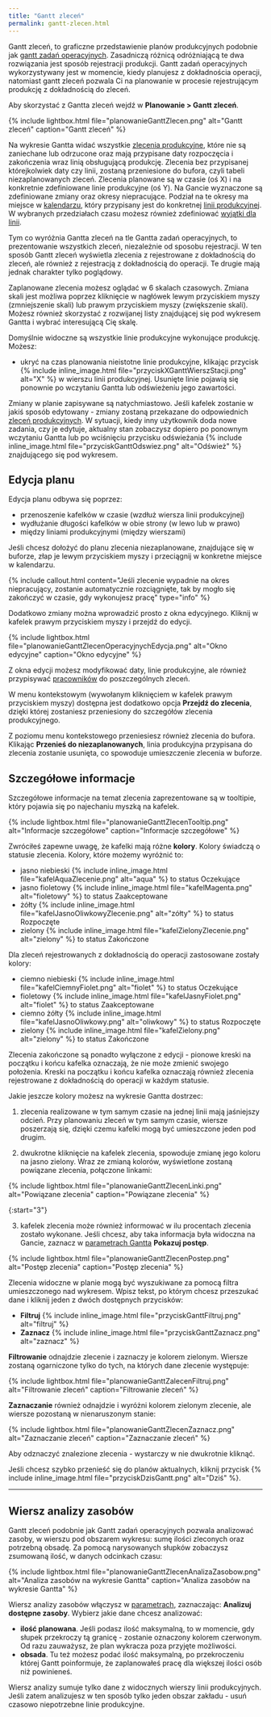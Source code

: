 ```yaml
---
title: "Gantt zleceń"
permalink: gantt-zlecen.html
---
```


Gantt zleceń, to graficzne przedstawienie planów produkcyjnych podobnie jak [gantt zadań operacyjnych](/gantt-zadan-operacyjnych). Zasadniczą różnicą odróżniającą te dwa rozwiązania jest sposób rejestracji produkcji. Gantt zadań operacyjnych wykorzystywany jest w momencie, kiedy planujesz z dokładnościa operacji, natomiast gantt zleceń pozwala Ci na planowanie w procesie rejestrującym produkcję z dokładnością do zleceń. 

Aby skorzystać z Gantta zleceń wejdź w **Planowanie > Gantt zleceń**.

{% include lightbox.html file="planowanieGanttZlecen.png" alt="Gantt zleceń" caption="Gantt zleceń" %}

Na wykresie Gantta widać wszystkie [zlecenia produkcyjne](/zlecenia-produkcyjne), które nie są zaniechane lub odrzucone oraz mają przypisane daty rozpoczęcia i zakończenia wraz linią obsługującą produkcję. Zlecenia bez przypisanej którejkolwiek daty czy linii, zostaną przeniesione do bufora, czyli tabeli niezaplanowanych zleceń. Zlecenia planowane są w czasie (oś X) i na konkretnie zdefiniowane linie produkcyjne (oś Y). Na Gancie wyznaczone są zdefiniowane zmiany oraz okresy niepracujące. Podział na te okresy ma miejsce w [kalendarzu](zmiany), który przypisany jest do konkretnej [linii produkcyjnej](/linie-produkcyjne). W wybranych przedziałach czasu możesz również zdefiniować [wyjątki dla linii](/wyjatki-dla-linii).

Tym co wyróżnia Gantta zleceń na tle Gantta zadań operacyjnych, to prezentowanie wszystkich zleceń, niezależnie od sposobu rejestracji. W ten sposób Gantt zleceń wyświetla zlecenia z rejestrowane z dokładnością do zleceń, ale również z rejestracją z dokładnością do operacji. Te drugie mają jednak charakter tylko poglądowy.

Zaplanowane zlecenia możesz oglądać w 6 skalach czasowych. Zmiana skali jest możliwa poprzez kliknięcie w nagłówek lewym przyciskiem myszy (zmniejszenie skali) lub prawym przyciskiem myszy (zwiększenie skali). Możesz również skorzystać z rozwijanej listy znajdującej się pod wykresem Gantta i wybrać interesującą Cię skalę.

Domyślnie widoczne są wszystkie linie produkcyjne wykonujące produkcję. Możesz:
- ukryć na czas planowania nieistotne linie produkcyjne, klikając przycisk {% include inline_image.html file="przyciskXGanttWierszStacji.png" alt="X" %} w wierszu linii produkcyjnej. Usunięte linie pojawią się ponownie po wczytaniu Gantta lub odświeżeniu jego zawartości.

Zmiany w planie zapisywane są natychmiastowo. Jeśli kafelek zostanie w jakiś sposób edytowany - zmiany zostaną przekazane do odpowiednich [zleceń produkcyjnych](/zlecenia-produkcyjne). W sytuacji, kiedy inny użytkownik doda nowe zadania, czy je edytuje, aktualny stan zobaczysz dopiero po ponownym wczytaniu Gantta lub po wciśnięciu przycisku odświeżania {% include inline_image.html file="przyciskGanttOdswiez.png" alt="Odśwież" %} znajdującego się pod wykresem.

## Edycja planu 

Edycja planu odbywa się poprzez:

- przenoszenie kafelków w czasie (wzdłuż wiersza linii produkcyjnej)
- wydłużanie długości kafelków w obie strony (w lewo lub w prawo)
- między liniami produkcyjnymi (między wierszami)

Jeśli chcesz dołożyć do planu zlecenia niezaplanowane, znajdujące się w buforze, złap je lewym przyciskiem myszy i przeciągnij w konkretne miejsce w kalendarzu.

{% include callout.html content="Jeśli zlecenie wypadnie na okres niepracujący, zostanie automatycznie rozciągnięte, tak by mogło się zakończyć w czasie, gdy wykonujesz pracę" type="info" %}

Dodatkowo zmiany można wprowadzić prosto z okna edycyjnego. Kliknij w kafelek prawym przyciskiem myszy i przejdź do edycji.

{% include lightbox.html file="planowanieGanttZlecenOperacyjnychEdycja.png" alt="Okno edycyjne" caption="Okno edycyjne" %}

Z okna edycji możesz modyfikować daty, linie produkcyjne, ale również przypisywać [pracowników](/pracownicy) do poszczególnych zleceń.

W menu kontekstowym (wywołanym kliknięciem w kafelek prawym przyciskiem myszy) dostępna jest dodatkowo opcja **Przejdź do zlecenia**, dzięki której zostaniesz przeniesiony do szczegółów zlecenia produkcyjnego.

Z poziomu menu kontekstowego przeniesiesz również zlecenia do bufora. Klikając **Przenieś do niezaplanowanych**, linia produkcyjna przypisana do zlecenia zostanie usunięta, co spowoduje umieszczenie zlecenia w buforze.

## Szczegółowe informacje 

Szczegółowe informacje na temat zlecenia zaprezentowane są w tooltipie, który pojawia się po najechaniu myszką na kafelek.

{% include lightbox.html file="planowanieGanttZlecenTooltip.png" alt="Informacje szczegółowe" caption="Informacje szczegółowe" %}

Zwróciłeś zapewne uwagę, że kafelki mają różne **kolory**. Kolory świadczą o statusie zlecenia. Kolory, które możemy wyróżnić to:
- jasno niebieski {% include inline_image.html file="kafelAquaZlecenie.png" alt="aqua" %} to status Oczekujące
- jasno fioletowy {% include inline_image.html file="kafelMagenta.png" alt="fioletowy" %} to status Zaakceptowane
- żółty {% include inline_image.html file="kafelJasnoOliwkowyZlecenie.png" alt="zółty" %} to status Rozpoczęte
- zielony {% include inline_image.html file="kafelZielonyZlecenie.png" alt="zielony" %} to status Zakończone

Dla zleceń rejestrowanych z dokładnością do operacji zastosowane zostały kolory:
- ciemno niebieski {% include inline_image.html file="kafelCiemnyFiolet.png" alt="fiolet" %} to status Oczekujące
- fioletowy {% include inline_image.html file="kafelJasnyFiolet.png" alt="fiolet" %} to status Zaakceptowane
- ciemno żółty {% include inline_image.html file="kafelJasnoOliwkowy.png" alt="oliwkowy" %} to status Rozpoczęte
- zielony {% include inline_image.html file="kafelZielony.png" alt="zielony" %} to status Zakończone

Zlecenia zakończone są ponadto wyłączone z edycji - pionowe kreski na początku i końcu kafelka oznaczają, że nie może zmienić swojego położenia. Kreski na początku i końcu kafelka oznaczają również zlecenia rejestrowane z dokładnością do operacji w każdym statusie.

Jakie jeszcze kolory możesz na wykresie Gantta dostrzec:

1. zlecenia realizowane w tym samym czasie na jednej linii mają jaśniejszy odcień. Przy planowaniu zleceń w tym samym czasie, wiersze poszerzają się, dzięki czemu kafelki mogą być umieszczone jeden pod drugim.

2. dwukrotne kliknięcie na kafelek zlecenia, spowoduje zmianę jego koloru na jasno zielony. Wraz ze zmianą kolorów, wyświetlone zostaną powiązane zlecenia, połączone linkami:

{% include lightbox.html file="planowanieGanttZlecenLinki.png" alt="Powiązane zlecenia" caption="Powiązane zlecenia" %}

{:start="3"}

3. kafelek zlecenia może również informować w ilu procentach zlecenia zostało wykonane. Jeśli chcesz, aby taka informacja była widoczna na Gancie, zaznacz w [parametrach Gantta](/parametry-planowania.html#gantt-zadań-operacyjnych) **Pokazuj postęp**.

{% include lightbox.html file="planowanieGanttZlecenPostep.png" alt="Postęp zlecenia" caption="Postęp zlecenia" %}

Zlecenia widoczne w planie mogą być wyszukiwane za pomocą filtra umieszczonego nad wykresem. Wpisz tekst, po którym chcesz przeszukać dane i kliknij jeden z dwóch dostępnych przycisków:
- **Filtruj** {% include inline_image.html file="przyciskGanttFiltruj.png" alt="filtruj" %}
- **Zaznacz** {% include inline_image.html file="przyciskGanttZaznacz.png" alt="zaznacz" %}

**Filtrowanie** odnajdzie zlecenie i zaznaczy je kolorem zielonym. Wiersze zostaną ogarniczone tylko do tych, na których dane zlecenie występuje:

{% include lightbox.html file="planowanieGanttZalecenFiltruj.png" alt="Filtrowanie zleceń" caption="Filtrowanie zleceń" %}

**Zaznaczanie** również odnajdzie i wyróżni kolorem zielonym zlecenie, ale wiersze pozostaną w nienaruszonym stanie:

{% include lightbox.html file="planowanieGanttZlecenZaznacz.png" alt="Zaznaczanie zleceń" caption="Zaznaczanie zleceń" %}

Aby odznaczyć znalezione zlecenia - wystarczy w nie dwukrotnie kliknąć.

Jeśli chcesz szybko przenieść się do planów aktualnych, kliknij przycisk {% include inline_image.html file="przyciskDzisGantt.png" alt="Dziś" %}.

---

## Wiersz analizy zasobów

Gantt zleceń podobnie jak Gantt zadań operacyjnych pozwala analizować zasoby, w wierszu pod obszarem wykresu: sumę ilości zleconych oraz potrzebną obsadę. Za pomocą narysowanych słupków zobaczysz zsumowaną ilość, w danych odcinkach czasu:

{% include lightbox.html file="planowanieGanttZlecenAnalizaZasobow.png" alt="Analiza zasobów na wykresie Gantta" caption="Analiza zasobów na wykresie Gantta" %}

Wiersz analizy zasobów włączysz w [parametrach](/parametry-planowania.html#gantt-zadań-operacyjnych), zaznaczając: **Analizuj dostępne zasoby**. Wybierz jakie dane chcesz analizować:
- **ilość planowana**. Jeśli podasz ilość maksymalną, to w momencie, gdy słupek przekroczy tą granicę - zostanie oznaczony kolorem czerwonym. Od razu zauważysz, że plan wykracza poza przyjęte możliwości.
- **obsada**. Tu też możesz podać ilość maksymalną, po przekroczeniu której Gantt poinformuje, że zaplanowałeś pracę dla większej ilości osób niż powinieneś.

Wiersz analizy sumuje tylko dane z widocznych wierszy linii produkcyjnych. Jeśli zatem analizujesz w ten sposób tylko jeden obszar zakładu - usuń czasowo niepotrzebne linie produkcyjne.
